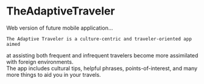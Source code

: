 # TheAdaptiveTraveler
Web version of future mobile application...

	The Adaptive Traveler is a culture-centric and traveler-oriented app aimed
at assisting both frequent and infrequent travelers
become more assimilated with foreign environments.  
The app includes cultural tips, helpful phrases, points-of-interest, and many more things to aid you in your travels. 

